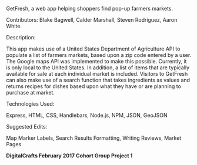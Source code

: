 GetFresh, a web app helping shoppers find pop-up farmers markets.

Contributors: Blake Bagwell, Calder Marshall, Steven Rodriguez, Aaron White.

Description:

This app makes use of a United States Department of Agriculture API to populate a list of farmers markets, based upon a zip code entered by a user.  The Google maps API was implemented to make this possible.  Currently, it is only local to the United States.  In addition, a list of items that are typically available for sale at each individual market is included.  Visitors to GetFresh can also make use of a search function that takes ingredients as values and returns recipes for dishes based upon what they have or are planning to purchase at market.  

Technologies Used:

Express, HTML, CSS, Handlebars, Node.js, NPM, JSON, GeoJSON

Suggested Edits:

Map Marker Labels, Search Results Formatting, Writing Reviews, Market Pages




**DigitalCrafts February 2017 Cohort Group Project 1**
